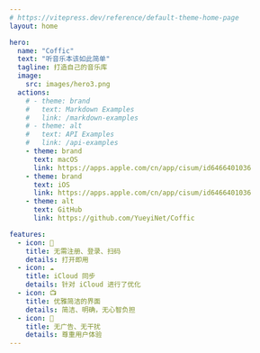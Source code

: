 ```yaml
---
# https://vitepress.dev/reference/default-theme-home-page
layout: home

hero:
  name: "Coffic"
  text: "听音乐本该如此简单"
  tagline: 打造自己的音乐库
  image: 
    src: images/hero3.png
  actions:
    # - theme: brand
    #   text: Markdown Examples
    #   link: /markdown-examples
    # - theme: alt
    #   text: API Examples
    #   link: /api-examples
    - theme: brand
      text: macOS
      link: https://apps.apple.com/cn/app/cisum/id6466401036
    - theme: brand
      text: iOS
      link: https://apps.apple.com/cn/app/cisum/id6466401036
    - theme: alt
      text: GitHub
      link: https://github.com/YueyiNet/Coffic

features:
  - icon: 🔕
    title: 无需注册、登录、扫码
    details: 打开即用
  - icon: ☁️
    title: iCloud 同步
    details: 针对 iCloud 进行了优化
  - icon: 📺
    title: 优雅简洁的界面
    details: 简洁、明确，无心智负担
  - icon: 🍵
    title: 无广告、无干扰
    details: 尊重用户体验
---
```


<div class="flex flex-col mt-12 justify-center items-center">
  <div class="w-3/4 shadow-2xl">
    <img src="/images/hero.png" class="" alt="">
  </div>
</div>
